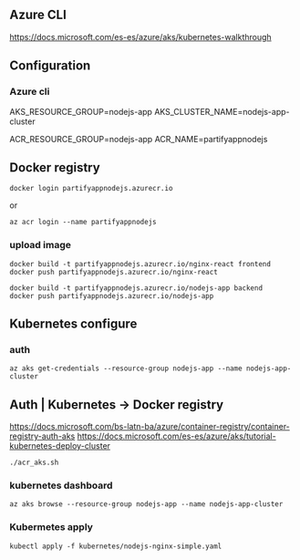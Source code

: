 ## Azure CLI

https://docs.microsoft.com/es-es/azure/aks/kubernetes-walkthrough

## Configuration

### Azure cli

AKS_RESOURCE_GROUP=nodejs-app
AKS_CLUSTER_NAME=nodejs-app-cluster

ACR_RESOURCE_GROUP=nodejs-app
ACR_NAME=partifyappnodejs

## Docker registry

```
docker login partifyappnodejs.azurecr.io
```

or

```
az acr login --name partifyappnodejs
```

### upload image

```
docker build -t partifyappnodejs.azurecr.io/nginx-react frontend
docker push partifyappnodejs.azurecr.io/nginx-react
```

```
docker build -t partifyappnodejs.azurecr.io/nodejs-app backend
docker push partifyappnodejs.azurecr.io/nodejs-app
```

## Kubernetes configure

### auth

```
az aks get-credentials --resource-group nodejs-app --name nodejs-app-cluster
```

## Auth | Kubernetes -> Docker registry

https://docs.microsoft.com/bs-latn-ba/azure/container-registry/container-registry-auth-aks
https://docs.microsoft.com/es-es/azure/aks/tutorial-kubernetes-deploy-cluster

```
./acr_aks.sh
```

### kubernetes dashboard

```
az aks browse --resource-group nodejs-app --name nodejs-app-cluster
```

### Kubermetes apply

```
kubectl apply -f kubernetes/nodejs-nginx-simple.yaml
```
